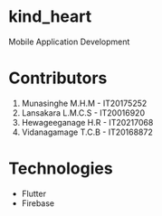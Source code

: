 # kind_heart

Mobile Application Development

# Contributors
<ol>
    <li>Munasinghe M.H.M - IT20175252</li>
    <li>Lansakara L.M.C.S - IT20016920</li>
    <li>Hewageeganage H.R - IT20217068</li>
    <li>Vidanagamage T.C.B - IT20168872</li>
</ol>

# Technologies
<ul>
  <li>Flutter</li>
  <li>Firebase</li>
</ul>
